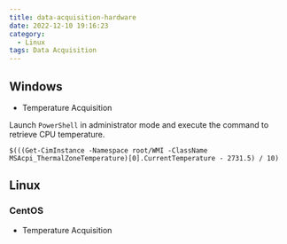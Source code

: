 ```yaml
---
title: data-acquisition-hardware
date: 2022-12-10 19:16:23
category:
  - Linux
tags: Data Acquisition
---
```


## Windows

* Temperature Acquisition

Launch `PowerShell` in administrator mode and execute the command to retrieve CPU temperature.

```
$(((Get-CimInstance -Namespace root/WMI -ClassName MSAcpi_ThermalZoneTemperature)[0].CurrentTemperature - 2731.5) / 10)
```

<!-- more -->

## Linux

### CentOS

* Temperature Acquisition